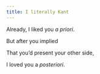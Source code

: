 ```yaml
---
title: I literally Kant
---
```

Already, I liked you *a priori*.


But after you implied


That you’d present your other side,


I loved you a *posteriori*.
